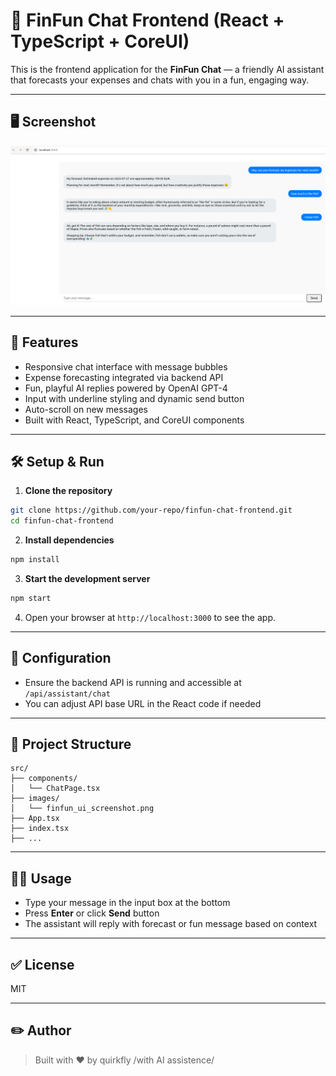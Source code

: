 # 💬 FinFun Chat Frontend (React + TypeScript + CoreUI)

This is the frontend application for the **FinFun Chat** — a friendly AI assistant that forecasts your expenses and chats with you in a fun, engaging way.

---

## 🖥️ Screenshot

![FinFun UI Screenshot](images/finfun_ui_screenshot.png)

---

## 🚀 Features

- Responsive chat interface with message bubbles  
- Expense forecasting integrated via backend API  
- Fun, playful AI replies powered by OpenAI GPT-4  
- Input with underline styling and dynamic send button  
- Auto-scroll on new messages  
- Built with React, TypeScript, and CoreUI components  

---

## 🛠️ Setup & Run

1. **Clone the repository**
```bash
git clone https://github.com/your-repo/finfun-chat-frontend.git
cd finfun-chat-frontend
```

2. **Install dependencies**
```bash
npm install
```

3. **Start the development server**
```bash
npm start
```

4. Open your browser at `http://localhost:3000` to see the app.

---

## 🔧 Configuration

- Ensure the backend API is running and accessible at `/api/assistant/chat`
- You can adjust API base URL in the React code if needed

---

## 📂 Project Structure

```
src/
├── components/
│   └── ChatPage.tsx
├── images/
│   └── finfun_ui_screenshot.png
├── App.tsx
├── index.tsx
├── ...
```

---

## 🧑‍💻 Usage

- Type your message in the input box at the bottom  
- Press **Enter** or click **Send** button  
- The assistant will reply with forecast or fun message based on context

---

## ✅ License

MIT

---

## ✏️ Author

> Built with ❤️ by quirkfly /with AI assistence/
